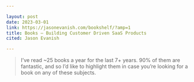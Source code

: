 ```yaml
---

layout: post
date: 2023-03-01
link: https://jasonevanish.com/bookshelf/?amp=1
title: Books – Building Customer Driven SaaS Products
cited: Jason Evanish

---
```


> I’ve read ~25 books a year for the last 7+ years. 90% of them are fantastic, and so I’d like to highlight them in case you’re looking for a book on any of these subjects.